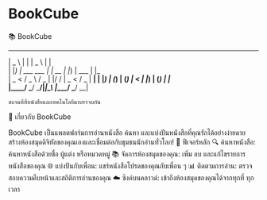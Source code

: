 # BookCube

📚 BookCube
 ____              _      ____        _    
|  _ \            | |    |  _ \      | |   
| |_) | ___   ___ | | __ | |_) | ___ | |_  
|  _ < / _ \ / _ \| |/ / |  _ < / _ \| __| 
| |_) | (_) | (_) |   <  | |_) | (_) | |_  
|____/ \___/ \___/|_|\_\ |____/ \___/ \__| 

    สถานที่ที่หนังสือและเทคโนโลยีมาบรรจบกัน

🌟 เกี่ยวกับ BookCube

BookCube เป็นแพลตฟอร์มการอ่านหนังสือ ค้นหา และแบ่งปันหนังสือที่คุณรักได้อย่างง่ายดาย สร้างห้องสมุดดิจิทัลของคุณเองและเชื่อมต่อกับชุมชนนักอ่านทั่วโลก!
🚀 ฟีเจอร์หลัก
🔍 ค้นหาหนังสือ: ค้นหาหนังสือด้วยชื่อ ผู้แต่ง หรือหมวดหมู่
📚 จัดการห้องสมุดของคุณ: เพิ่ม ลบ และแก้ไขรายการหนังสือของคุณ
🌐 แบ่งปันกับเพื่อน: แชร์หนังสือโปรดของคุณกับเพื่อน ๆ
📊 ติดตามการอ่าน: ตรวจสอบความคืบหน้าและสถิติการอ่านของคุณ
☁️ ซิงค์บนคลาวด์: เข้าถึงห้องสมุดของคุณได้จากทุกที่ ทุกเวลา
